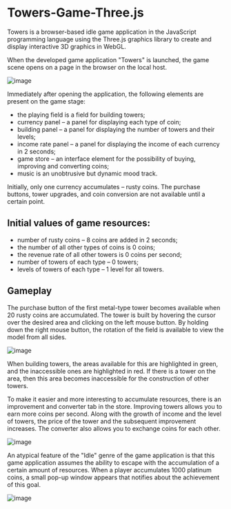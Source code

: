 # Towers-Game-Three.js
Towers is a browser-based idle game application in the JavaScript programming language using the Three.js graphics library to create and display interactive 3D graphics in WebGL.

When the developed game application "Towers" is launched, the game scene opens on a page in the browser on the local host.

![image](https://github.com/nikasuschinskaya/Towers-Game-Three.js/assets/92970744/48760a24-8d26-40a3-9d54-b1c677c82aeb)

Immediately after opening the application, the following elements are present on the game stage:
- the playing field is a field for building towers;
- currency panel – a panel for displaying each type of coin;
- building panel – a panel for displaying the number of towers and their levels;
- income rate panel – a panel for displaying the income of each currency in 2 seconds;
- game store – an interface element for the possibility of buying, improving and converting coins;
- music is an unobtrusive but dynamic mood track.

Initially, only one currency accumulates – rusty coins. The purchase buttons, tower upgrades, and coin conversion are not available until a certain point. 

## Initial values of game resources:
- number of rusty coins – 8 coins are added in 2 seconds;
- the number of all other types of coins is 0 coins;
- the revenue rate of all other towers is 0 coins per second;
- number of towers of each type – 0 towers;
- levels of towers of each type – 1 level for all towers.

## Gameplay

The purchase button of the first metal-type tower becomes available when 20 rusty coins are accumulated. The tower is built by hovering the cursor over the desired area and clicking on the left mouse button. By holding down the right mouse button, the rotation of the field is available to view the model from all sides.

![image](https://github.com/nikasuschinskaya/Towers-Game-Three.js/assets/92970744/52194f68-515f-480f-a078-da9a60b6b0c4)

When building towers, the areas available for this are highlighted in green, and the inaccessible ones are highlighted in red. If there is a tower on the area, then this area becomes inaccessible for the construction of other towers.

To make it easier and more interesting to accumulate resources, there is an improvement and converter tab in the store. 
Improving towers allows you to earn more coins per second. Along with the growth of income and the level of towers, the price of the tower and the subsequent improvement increases. The converter also allows you to exchange coins for each other.

![image](https://github.com/nikasuschinskaya/Towers-Game-Three.js/assets/92970744/88bf762b-095a-4f29-8c94-0f21b4f5d11a)

An atypical feature of the "Idle" genre of the game application is that this game application assumes the ability to escape with the accumulation of a certain amount of resources. 
When a player accumulates 1000 platinum coins, a small pop-up window appears that notifies about the achievement of this goal.

![image](https://github.com/nikasuschinskaya/Towers-Game-Three.js/assets/92970744/413230f5-cf3a-442f-bff4-ba6e9930d255)


